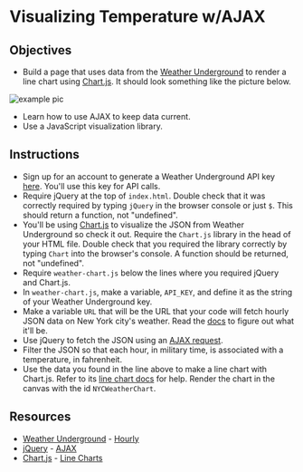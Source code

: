 # Visualizing Temperature w/AJAX

## Objectives
* Build a page that uses data from the [Weather Underground](http://www.wunderground.com/weather/api/) to render a line chart using [Chart.js](http://chartkick.com/). It should look something like the picture below.

![example pic](http://ironboard-curriculum-content.s3.amazonaws.com/web-development/js-weather-api-ajax/example.png "Pic of Example")

* Learn how to use AJAX to keep data current.
* Use a JavaScript visualization library.

## Instructions
* Sign up for an account to generate a Weather Underground API key [here](http://www.wunderground.com/weather/api/d/login.html). You'll use this key for API calls.
* Require jQuery at the top of `index.html`. Double check that it was correctly required by typing `jQuery` in the browser console or just `$`. This should return a function, not "undefined".
* You'll be using [Chart.js](http://www.chartjs.org/) to visualize the JSON from Weather Underground so check it out. Require the `Chart.js` library in the head of your HTML file. Double check that you required the library correctly by typing `Chart` into the browser's console. A function should be returned, not "undefined".
* Require `weather-chart.js` below the lines where you required jQuery and Chart.js.
* In `weather-chart.js`, make a variable, `API_KEY`, and define it as the string of your Weather Underground key.
* Make a variable `URL` that will be the URL that your code will fetch hourly JSON data on New York city's weather. Read the [docs](http://www.wunderground.com/weather/api/d/docs?d=data/hourly) to figure out what it'll be.
* Use jQuery to fetch the JSON using an [AJAX request](http://api.jquery.com/jquery.ajax/).
* Filter the JSON so that each hour, in military time, is associated with a temperature, in fahrenheit.
* Use the data you found in the line above to make a line chart with Chart.js. Refer to its [line chart docs](http://www.chartjs.org/docs/#line-chart-example-usage) for help. Render the chart in the canvas with the id `NYCWeatherChart`.

## Resources
* [Weather Underground](http://www.wunderground.com) - [Hourly](http://www.wunderground.com/weather/api/d/docs?d=data/hourly)
* [jQuery](http://api.jquery.com/) - [AJAX](http://api.jquery.com/jquery.ajax/)
* [Chart.js](http://www.chartjs.org/docs/#getting-started) - [Line Charts](http://www.chartjs.org/docs/#line-chart-example-usage)
